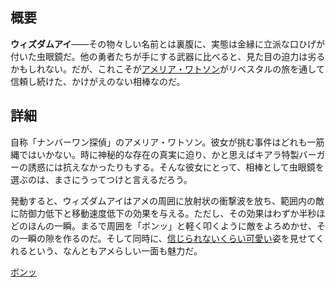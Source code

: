 <!-- title: ウィズダムアイ -->

<!-- quote: ひやぁっ！ **ボンッ** -->

<!-- chapters: 0 -->

<!-- images: (アメが初めてウィズダムアイを振るう姿), (インベントリに映るウィズダムアイ), (ウィズダムアイの能力が発動した瞬間) -->

<!-- model: true -->

## 概要

**ウィズダムアイ**――その物々しい名前とは裏腹に、実態は金縁に立派な口ひげが付いた虫眼鏡だ。他の勇者たちが手にする武器に比べると、見た目の迫力は劣るかもしれない。だが、これこそが[アメリア・ワトソン](#entry:ame-entry)がリベスタルの旅を通して信頼し続けた、かけがえのない相棒なのだ。

## 詳細

自称「ナンバーワン探偵」のアメリア・ワトソン。彼女が挑む事件はどれも一筋縄ではいかない。時に神秘的な存在の真実に迫り、かと思えばキアラ特製バーガーの誘惑には抗えなかったりもする。そんな彼女にとって、相棒として虫眼鏡を選ぶのは、まさにうってつけと言えるだろう。

発動すると、ウィズダムアイはアメの周囲に放射状の衝撃波を放ち、範囲内の敵に防御力低下と移動速度低下の効果を与える。ただし、その効果はわずか半秒ほどのほんの一瞬。まるで周囲を「ボンッ」と軽く叩くように敵をよろめかせ、その一瞬の隙を作るのだ。そして同時に、[信じられないくらい可愛い](https://www.youtube.com/live/f8W426vzTb8?si=2fYE4P8UIELdexdN&t=1614)姿を見せてくれるという、なんともアメらしい一面も魅力だ。

[ボンッ](#embed:https://www.youtube.com/live/hUCfCWOj-1w?si=52foGDyrl2byyFWm&t=5578)
